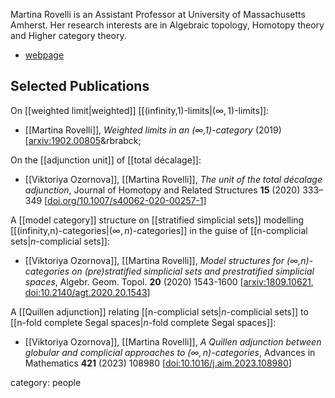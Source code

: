 Martina Rovelli is an Assistant Professor at University of Massachusetts Amherst. Her research interests are in Algebraic topology, Homotopy theory and Higher category theory.





* [webpage](https://people.math.umass.edu/~rovelli/)

## Selected Publications

On [[weighted limit|weighted]] [[(infinity,1)-limits|$(\infty,1)$-limits]]:

* [[Martina Rovelli]], _Weighted limits in an (∞,1)-category_ (2019) &lbrack;[arxiv:1902.00805](https://arxiv.org/abs/1902.00805)&rbrabck;


On the [[adjunction unit]] of [[total décalage]]:

* [[Viktoriya Ozornova]], [[Martina Rovelli]], *The unit of the total décalage adjunction*, Journal of Homotopy and Related Structures **15** (2020) 333–349 &lbrack;[doi.org/10.1007/s40062-020-00257-1](https://doi.org/10.1007/s40062-020-00257-1)&rbrack;

A [[model category]] structure on [[stratified simplicial sets]] modelling [[(infinity,n)-categories|$(\infty,n)$-categories]] in the guise of [[n-complicial sets|$n$-complicial sets]]:

* [[Viktoriya Ozornova]], [[Martina Rovelli]], *Model structures for (∞,n)-categories on (pre)stratified simplicial sets and prestratified simplicial spaces*, Algebr. Geom. Topol. **20** (2020) 1543-1600 &lbrack;[arxiv:1809.10621](https://arxiv.org/abs/1809.10621), [doi:10.2140/agt.2020.20.1543](https://doi.org/10.2140/agt.2020.20.1543)&rbrack;


A [[Quillen adjunction]] relating [[n-complicial sets|$n$-complicial sets]] to [[n-fold complete Segal spaces|$n$-fold complete Segal spaces]]:

* [[Viktoriya Ozornova]], [[Martina Rovelli]], *A Quillen adjunction between globular and complicial approaches to $(\infty,n)$-categories*, Advances in Mathematics **421** (2023) 108980 &lbrack;[doi:10.1016/j.aim.2023.108980](https://doi.org/10.1016/j.aim.2023.108980)&rbrack;



category: people